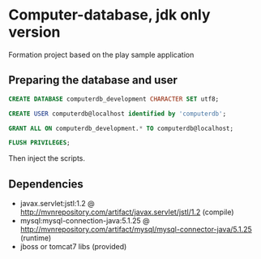# Computer-database, jdk only version

Formation project based on the play sample application

## Preparing the database and user

```SQL
CREATE DATABASE computerdb_development CHARACTER SET utf8;

CREATE USER computerdb@localhost identified by 'computerdb';

GRANT ALL ON computerdb_development.* TO computerdb@localhost;

FLUSH PRIVILEGES;
```

Then inject the scripts.

## Dependencies

- javax.servlet:jstl:1.2 @ http://mvnrepository.com/artifact/javax.servlet/jstl/1.2 (compile)
- mysql:mysql-connection-java:5.1.25 @ http://mvnrepository.com/artifact/mysql/mysql-connector-java/5.1.25 (runtime)
- jboss or tomcat7 libs (provided)